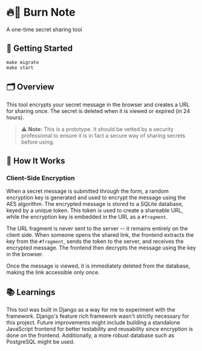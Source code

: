 # 🔥📜 Burn Note
A one-time secret sharing tool

## 🔐 Getting Started

```
make migrate
make start
```

## 🗂️ Overview

This tool encrypts your secret message in the browser and creates a URL for sharing once. The secret is deleted when it is viewed or expired (in 24 hours).

> ⚠️ **Note:** This is a prototype. It should be vetted by a security professional to ensure it is in fact a secure way of sharing secrets before using.

## 🧱 How It Works
### Client-Side Encryption
When a secret message is submitted through the form, a random encryption key is generated and used to encrypt the message using the AES algorithm. The encrypted message is stored to a SQLite database, keyed by a unique token. This token is used to create a shareable URL, while the encryption key is embedded in the URL as a `#fragment`.

The URL fragment is never sent to the server -- it remains entirely on the client side. When someone opens the shared link, the frontend extracts the key from the `#fragment`, sends the token to the server, and receives the encrypted message. The frontend then decrypts the message using the key in the browser.

Once the message is viewed, it is immediately deleted from the database, making the link accessible only once.

## 📚 Learnings

This tool was built in Django as a way for me to experiment with the framework. Django's feature rich framework wasn't strictly necessary for this project. Future improvements might include building a standalone JavaScript frontend for better testability and reusability since encryption is done on the frontend. Additionally, a more robust database such as PostgreSQL might be used.